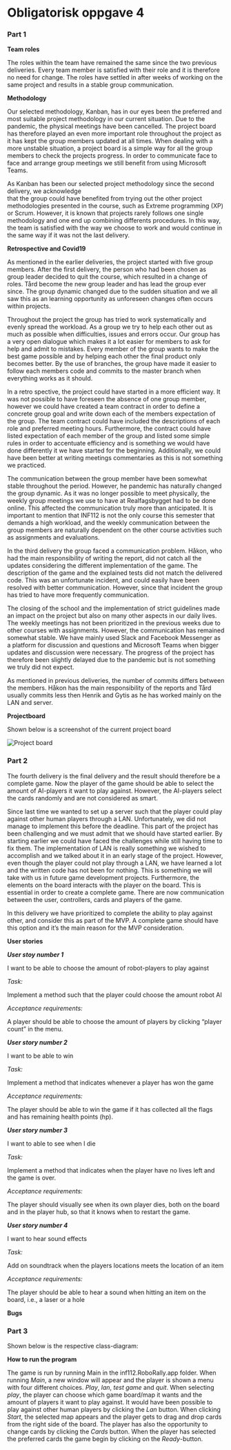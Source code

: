 # Obligatorisk oppgave 4

### Part 1
**Team roles**

The roles within the team have remained the same since the two previous deliveries. 
Every team member is satisfied with their role and it is therefore no need for change. 
The roles have settled in after weeks of working on the same project and results in a stable 
group communication.

**Methodology**

Our selected methodology, Kanban, has in our eyes been the preferred and most suitable project 
methodology in our current situation. Due to the pandemic, the physical meetings have been cancelled. 
The project board has therefore played an even more important role throughout the project as it has 
kept the group members updated at all times. When dealing with a more unstable situation, a project 
board is a simple way for all the group members to check the projects progress. In order to communicate 
face to face and arrange group meetings we still benefit from using Microsoft Teams. 

As Kanban has been our selected project methodology since the second delivery, we acknowledge  
that the group could have benefited from trying out the other project methodologies presented in 
the course, such as Extreme programming (XP) or Scrum. However, it is known that projects rarely 
follows one single methodology and one end up combining differents procedures. In this way, the 
team is satisfied with the way we choose to work and would continue in the same way if it was not 
the last delivery. 

**Retrospective and Covid19**

As mentioned in the earlier deliveries, the project started with five group members. 
After the first delivery, the person who had been chosen as group leader decided to quit 
the course, which resulted in a change of roles. Tård become the new group leader and has 
lead the group ever since. The group dynamic changed due to the sudden situation and we all 
saw this as an learning opportunity as unforeseen changes often occurs within projects. 

Throughout the project the group has tried to work systematically and evenly spread the workload. 
As a group we try to help each other out as much as possible when difficulties, issues and errors 
occur. Our group has a very open dialogue which makes it a lot easier for members to ask for help 
and admit to mistakes. Every member of the group wants to make the best game possible and by helping
 each other the final product only becomes better. By the use of branches, the group have made it 
 easier to follow each members code and commits to the master branch when everything works as it should.
 
In a retro spective, the project could have started in a more efficient way. It was not possible to 
have foreseen the absence of one group member, however we could have created a team contract in order
 to define a concrete group goal and write down each of the members expectation of the group. The team
  contract could have included the descriptions of each role and preferred meeting hours. Furthermore,
   the contract could have listed expectation of each member of the group and listed some simple rules
    in order to accentuate efficiency and is something we would have done differently it we have started
     for the beginning. Additionally, we could have been better at writing meetings commentaries as this
      is not something we practiced.   

The communication between the group member have been somewhat stable throughout the period. However, 
he pandemic has naturally changed the group dynamic. As it was no longer possible to meet physically, 
the weekly group meetings we use to have at Realfagsbygget had to be done online. This affected the 
communication truly more than anticipated. It is important to mention that INF112 is not the only course 
this semester that demands a high workload, and the weekly communication between the group members are 
naturally dependent on the other course activities such as assignments and evaluations. 

In the third delivery the group faced a communication problem. Håkon, who had the main responsibility of 
writing the report, did not catch all the updates considering the different implementation of the game. 
The description of the game and the explained tests did not match the delivered code. This was an 
unfortunate incident, and could easily have been resolved with better communication. However, since 
that incident the group has tried to have more frequently communication.

The closing of the school and the implementation of strict guidelines made an impact on the project 
but also on many other aspects in our daily lives. The weekly meetings has not been prioritized in
 the previous weeks due to other courses with assignments. However, the communication has remained 
 somewhat stable. We have mainly used Slack and Facebook Messenger as a platform for discussion and 
 questions and Microsoft Teams when bigger updates and discussion were necessary. The progress of the 
 project has therefore been slightly delayed due to the pandemic but is not something we truly did not expect. 
 
As mentioned in previous deliveries, the number of commits differs between the members. Håkon has the main 
responsibility of the reports and Tård usually commits less then Henrik and Gytis as he has worked mainly
 on the LAN and server. 
 
**Projectboard**

Shown below is a screenshot of the current project board

![Project board](https://github.com/inf112-v20/DVD-Project-Blue/blob/master/deliverables/UML/ProjectBoardOblig4.PNG?raw=true)

### Part 2
The fourth delivery is the final delivery and the result should therefore be a complete game. Now the player 
of the game should be able to select the amount of AI-players it want to play against. However, the AI-players 
select the cards randomly and are not considered as smart.

Since last time we wanted to set up a server such that the player could play against other human players 
through a LAN. Unfortunately, we did not manage to implement this before the deadline. This part of the 
project has been challenging and we must admit that we should have started earlier. By starting earlier we 
could have faced the challenges while still having time to fix them. The implementation of LAN is really 
something we wished to accomplish and we talked about it in an early stage of the project. However,  even 
though the player could not play through a LAN, we have learned a lot and the written code has not been for 
nothing. This is something we will take with us in future game development projects. Furthermore, the elements 
on the board interacts with the player on the board. This is essential in order to create a complete game. There
 are now communication between the user, controllers, cards and players of the game. 
 
 In this delivery we have prioritized to complete the ability to play against other, and consider this as part 
 of the MVP. A complete game should have this option and it’s the main reason for the MVP consideration.
 
 **User stories**
 
 **_User stoy number 1_**
 
 I want to be able to choose the amount of robot-players to play against
 
 _Task:_
 
 Implement a method such that the player could choose the amount robot AI
 
 _Acceptance requirements:_
 
 A player should be able to choose the amount of players by clicking “player count” in the menu. 
 
 **_User story number 2_**
 
  I want to be able to win
  
 _Task:_
 
  Implement a method that indicates whenever a player has won the game
  
 _Acceptance requirements:_
 
 The player should be able to win the game if it has collected all the flags and has remaining health points (hp). 
 
 **_User story number 3_**
 
 I want to able to see when I die
 
 _Task:_
 
 Implement a method that indicates when the player have no lives left and the game is over.
 
 _Acceptance requirements:_
 
 The player should visually see when its own player dies, both on the board and in the player hub, 
 so that it knows when to restart the game.
 
 **_User story number 4_**
 
  I want to hear sound effects
  
 _Task:_
 
 Add on soundtrack when the players locations meets the location of an item
 
 _Acceptance requirements:_
 
 The player should be able to hear a sound when hitting an item on the board, i.e., a laser or a hole 
 
 **Bugs**
 
 ### Part 3
 
 Shown below is the respective class-diagram:
 
 **How to run the program**
 
 The game is run by running Main in the inf112.RoboRally.app folder. When running _Main_, 
 a new window will appear and the player is shown a menu with four different choices. 
 _Play_, _lan_, _test game_ and _quit_. When selecting _play_, the player can choose which game 
 board/map it wants and the amount of players it want to play against. It would have 
 been possible to play against other human players by clicking the _Lan_ button. When 
 clicking _Start_, the selected map appears and the player gets to drag and drop cards 
 from the right side of the board. The player has also the opportunity to change cards 
 by clicking the _Cards_ button. When the player has selected the preferred cards the game
  begin by clicking on the _Ready_-button. 
  